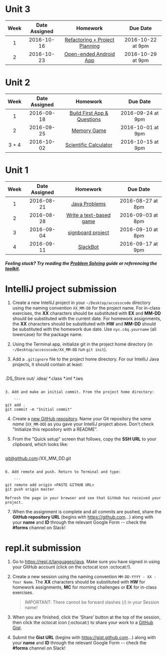 # Unit 3

|Week|Date Assigned|Homework|Due Date|
|:----------:|:----------:|:--------:|:--:|
|1|2016-10-16|[Refactoring + Project Planning](https://github.com/C4Q/AC3.3/blob/master/homework/unit-3/week-1.md)|2016-10-22 at 9pm|
|2|2016-10-23|[Open-ended Android App](https://github.com/C4Q/AC3.3/blob/master/homework/unit-3/week-2.md)|2016-10-29 at 9pm|

# Unit 2 

|Week|Date Assigned|Homework|Due Date|
|:----------:|:----------:|:--------:|:--:|
|1|2016-09-18|[Build First App & Questions](https://github.com/C4Q/AC3.3/blob/master/homework/unit-2/week-1.md)|2016-09-24 at 9pm|
|2|2016-09-25|[Memory Game](https://github.com/C4Q/AC3.3/blob/master/homework/unit-2/week-2.md)|2016-10-01 at 9pm|
|3 + 4|2016-10-02|[Scientific Calculator](https://github.com/C4Q/AC3.3/blob/master/homework/unit-2/week-3%2B4.md)|2016-10-15 at 9pm|

# Unit 1

|Week|Date Assigned|Homework|Due Date|
|:----------:|:----------:|:--------:|:--:|
|1|2016-08-21|[Java Problems](https://github.com/C4Q/AC3.3/blob/master/homework/unit-1/week-1.md)|2016-08-27 at 8pm|
|2|2016-08-28|[Write a text-based game](https://github.com/C4Q/AC3.3/blob/master/homework/unit-1/week-2.md)|2016-09-03 at 8pm|
|3|2016-09-04|[signboard project](https://github.com/C4Q/AC3.3/blob/master/homework/unit-1/week-3.md)|2016-09-10 at 8pm|
|4|2016-09-11|[SlackBot](https://github.com/ramonaharrison/SlackBot) |2016-09-17 at 9pm|



##### Feeling stuck? Try reading the [Problem Solving](explanation/w1_q13.md) guide or referencing the [toolkit](../lessons/tools).

# IntelliJ project submission

1. Create a new IntelliJ project in your `~/Desktop/accesscode` directory using the naming convention `XX_MM-DD` for the project name. For in-class exercises, the **XX** characters should be substituted with **EX** and **MM-DD** should be substituted with the current date. For homework assignments, the **XX** characters should be substituted with **HW** and **MM-DD** should be substituted with the homework due date. Use `nyc.c4q.yourname` (all lowercase) for the package name.

2. Using the Terminal app, initialize git in the project home directory (in `~/Desktop/accesscode/XX_MM-DD` run `git init`).

3. Add a `.gitignore` file to the project home directory. For our IntelliJ Java projects, it should contain at least:

    ```
.DS_Store
out/
.idea/
*.class
*.iml
*.iws
```

3. Add and make an initial commit. From the project home directory:

    ```
git add .
git commit -m "Initial commit"
```

4. Create a [new GitHub repository](https://github.com/new). Name your Git repository the *same name* (`XX_MM-DD`) as you gave your IntelliJ project above. Don't check "Initialize this repository with a README". 

5. From the "Quick setup" screen that follows, copy the **SSH URL** to your clipboard, which looks like:

    ```
git@github.com:<YOUR USERNAME>/XX_MM_DD.git
```

6. Add remote and push. Return to Terminal and type:

    ```
git remote add origin <PASTE GITHUB URL>
git push origin master
```

    Refresh the page in your browser and see that GitHub has received your project.

7. When the assignment is complete and all commits are pushed, share the **GitHub repository URL** (begins with https://github.com...) along with your **name** and **ID** through the relevant Google Form -- check the **\#forms** channel on Slack!

# repl.it submission

1. Go to https://repl.it/languages/java. Make sure you have signed in using your GitHub account (click on the octocat icon :octocat:!).

2. Create a new session using the naming convention `MM-DD-YYYY - XX - Your Name`. The **XX** characters should be substituted with **HW** for homework assignments, **MC** for morning challenges or **EX** for in-class exercises.

    > IMPORTANT: There cannot be forward slashes (/) in your Session name!

3. When you are finished, click the 'Share' button at the top of the session, then click the octocat icon (:octocat:) to share your work to a [GitHub Gist](https://gist.github.com). 

4. Submit the **Gist URL** (begins with https://gist.github.com...) along with your **name** and **ID** through the relevant Google Form -- check the **\#forms** channel on Slack!
